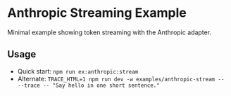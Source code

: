 # Anthropic Streaming Example

Minimal example showing token streaming with the Anthropic adapter.

## Usage
- Quick start: `npm run ex:anthropic:stream`
- Alternate: `TRACE_HTML=1 npm run dev -w examples/anthropic-stream -- --trace -- "Say hello in one short sentence."`
